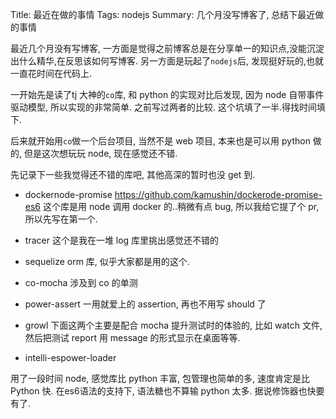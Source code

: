 Title: 最近在做的事情
Tags: nodejs
Summary: 几个月没写博客了, 总结下最近做的事情

最近几个月没有写博客, 一方面是觉得之前博客总是在分享单一的知识点,没能沉淀出什么精华,在反思该如何写博客. 另一方面是玩起了`nodejs`后, 发现挺好玩的,也就一直花时间在代码上.  

一开始先是读了tj 大神的`co`库, 和 python 的实现对比后发现, 因为 node 自带事件驱动模型, 所以实现的非常简单.  之前写过两者的比较. 这个坑填了一半.得找时间填下.  

后来就开始用`co`做一个后台项目, 当然不是 web 项目, 本来也是可以用 python 做的, 但是这次想玩玩 node, 现在感觉还不错.  

先记录下一些我觉得还不错的库吧, 其他高深的暂时也没 get 到.

- dockernode-promise https://github.com/kamushin/dockerode-promise-es6 这个库是用 node 调用 docker 的..稍微有点 bug, 所以我给它提了个 pr, 所以先写在第一个. 
- tracer 这个是我在一堆 log 库里挑出感觉还不错的
- sequelize orm 库, 似乎大家都是用的这个.

- co-mocha 涉及到 co 的单测
- power-assert 一用就爱上的 assertion, 再也不用写 should 了
- growl 下面这两个主要是配合 mocha 提升测试时的体验的, 比如 watch 文件,然后把测试 report 用 message 的形式显示在桌面等等.
- intelli-espower-loader

用了一段时间 node, 感觉库比 python 丰富, 包管理也简单的多, 速度肯定是比 Python 快. 在es6语法的支持下, 语法糖也不算输 python 太多. 据说修饰器也快要有了.
